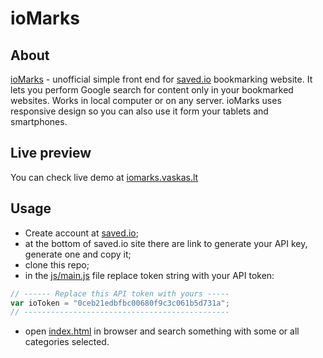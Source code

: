 # ioMarks
## About
[ioMarks](http://iomarks.vaskas.lt) - unofficial simple front end for [saved.io](http://saved.io) bookmarking website. It lets you perform Google search for content only in your bookmarked websites. Works in local computer or on any server. ioMarks uses responsive design so you can also use it form your tablets and smartphones.

## Live preview
You can check live demo at [iomarks.vaskas.lt](iomarks.vaskas.lt)

## Usage
- Create account at [saved.io](http://saved.io);
- at the bottom of saved.io site there are link to generate your API key, generate one and copy it;
- clone this repo;
- in the [js/main.js](https://github.com/andrius-v/ioMarks/blob/master/js/main.js) file replace token string with your API token:
```javascript
// ------ Replace this API token with yours -----
var ioToken = "0ceb21edbfbc00680f9c3c061b5d731a";
// ----------------------------------------------
```
- open [index.html](https://github.com/andrius-v/ioMarks/blob/master/index.html) in browser and search something with some or all categories selected.
